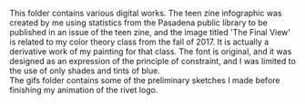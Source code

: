 This folder contains various digital works. The teen zine infographic was created by me using statistics from the Pasadena public library to be published in an issue of the teen zine, and the image titled 'The Final View' is related to my color theory class from the fall of 2017. It is actually a derivative work of my painting for that class. The font is original, and it was designed as an expression of the principle of constraint, and I was limited to the use of only shades and tints of blue.<br/>
The gifs folder contains some of the preliminary sketches I made before finishing my animation of the rivet logo.
